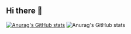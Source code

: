 ## Hi there 👋

<!--
**Paulodms444/Paulodms444** is a ✨ _special_ ✨ repository because its `README.md` (this file) appears on your GitHub profile.

Here are some ideas to get you started:

- 🔭 I’m currently working on ...
- 🌱 I’m currently learning ...
- 👯 I’m looking to collaborate on ...
- 🤔 I’m looking for help with ...
- 💬 Ask me about ...
- 📫 How to reach me: ...
- 😄 Pronouns: ...
- ⚡ Fun fact: ...
-->

[![Anurag's GitHub stats](https://github-readme-stats.vercel.app/api?username=Paulodms444)](https://github.com/anuraghazra/github-readme-stats)
![Anurag's GitHub stats](https://github-readme-stats.vercel.app/api?username=Paulodms444_icons=true)
